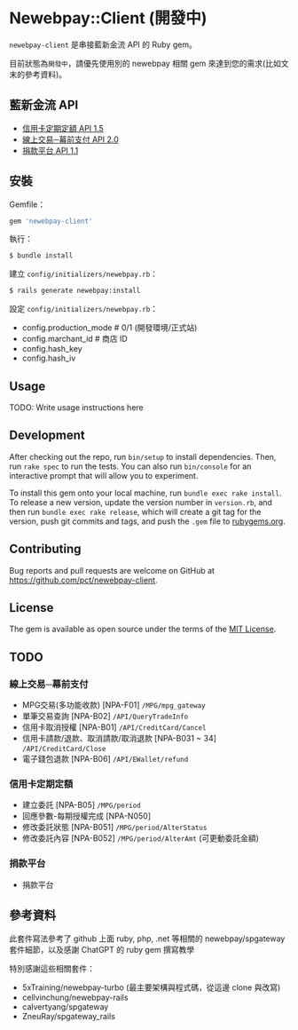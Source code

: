 # Newebpay::Client (開發中)

`newebpay-client` 是串接藍新金流 API 的 Ruby gem。

目前狀態為`開發中`，請優先使用別的 newebpay 相關 gem 來達到您的需求(比如文末的參考資料)。

## 藍新金流 API
- [信用卡定期定額 API 1.5 ](https://www.newebpay.com/website/Page/content/download_api)
- [線上交易─幕前支付 API 2.0](https://www.newebpay.com/website/Page/content/download_api)
- [捐款平台 API 1.1](https://donation.newebpay.com/Info/Help_center/download)

## 安裝

Gemfile：

```ruby
gem 'newebpay-client'
```

執行：

```bash
$ bundle install
```

建立 `config/initializers/newebpay.rb`：

```bash
$ rails generate newebpay:install
```

設定 `config/initializers/newebpay.rb`：

- config.production_mode # 0/1 (開發環境/正式站)
- config.marchant_id # 商店 ID
- config.hash_key
- config.hash_iv


## Usage

TODO: Write usage instructions here

## Development

After checking out the repo, run `bin/setup` to install dependencies. Then, run `rake spec` to run the tests. You can also run `bin/console` for an interactive prompt that will allow you to experiment.

To install this gem onto your local machine, run `bundle exec rake install`. To release a new version, update the version number in `version.rb`, and then run `bundle exec rake release`, which will create a git tag for the version, push git commits and tags, and push the `.gem` file to [rubygems.org](https://rubygems.org).

## Contributing

Bug reports and pull requests are welcome on GitHub at https://github.com/pct/newebpay-client.


## License

The gem is available as open source under the terms of the [MIT License](https://opensource.org/licenses/MIT).


## TODO
### 線上交易─幕前支付 
- MPG交易(多功能收款) [NPA-F01] `/MPG/mpg_gateway`
- 單筆交易查詢 [NPA-B02] `/API/QueryTradeInfo`
- 信用卡取消授權 [NPA-B01] `/API/CreditCard/Cancel`
- 信用卡請款/退款、取消請款/取消退款 [NPA-B031 ~ 34] `/API/CreditCard/Close`
- 電子錢包退款 [NPA-B06] `/API/EWallet/refund`

### 信用卡定期定額
- 建立委託 [NPA-B05] `/MPG/period`
- 回應參數-每期授權完成 [NPA-N050]
- 修改委託狀態 [NPA-B051] `/MPG/period/AlterStatus`
- 修改委託內容 [NPA-B052] `/MPG/period/AlterAmt` (可更動委託金額)


### 捐款平台
- 捐款平台


## 參考資料

此套件寫法參考了 github 上面 ruby, php, .net 等相關的 newebpay/spgateway 套件細節，以及感謝 ChatGPT 的 ruby gem 撰寫教學

特別感謝這些相關套件：
- 5xTraining/newebpay-turbo (最主要架構與程式碼，從這邊 clone 與改寫)
- cellvinchung/newebpay-rails
- calvertyang/spgateway
- ZneuRay/spgateway_rails

